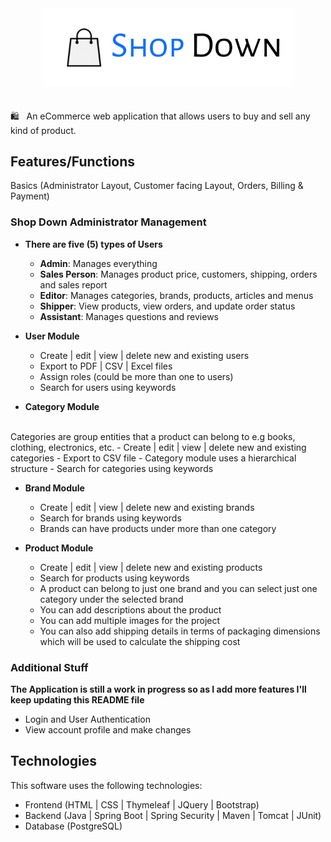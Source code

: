 <h1 style="font-size: 40px" align="center">
<img src="logo-medium.png" width="400">
    <br>
</h1>

🛍 &nbsp; An eCommerce web application that allows users to buy and sell any kind of product.

## Features/Functions

Basics (Administrator Layout, Customer facing Layout, Orders, Billing & Payment)

### Shop Down Administrator Management
- **There are five (5) types of Users**
    - **Admin**: Manages everything
    - **Sales Person**: Manages product price, customers, shipping, orders and sales report
    - **Editor**: Manages categories, brands, products, articles and menus
    - **Shipper**: View products, view orders, and update order status
    - **Assistant**: Manages questions and reviews
 

- **User Module**
  - Create | edit | view | delete new and existing users
  - Export to PDF | CSV | Excel files
  - Assign roles (could be more than one to users)
  - Search for users using keywords



- **Category Module**
<br>
Categories are group entities that a product can belong to e.g books, clothing, electronics, etc.
  - Create | edit | view | delete new and existing categories
  - Export to CSV file
  - Category module uses a hierarchical structure
  - Search for categories using keywords


- **Brand Module**
  - Create | edit | view | delete new and existing brands
  - Search for brands using keywords
  - Brands can have products under more than one category


- **Product Module**
  - Create | edit | view | delete new and existing products
  - Search for products using keywords
  - A product can belong to just one brand and you can select just one category under the selected brand
  - You can add descriptions about the product
  - You can add multiple images for the project
  - You can also add shipping details in terms of packaging dimensions which will be used to calculate the shipping cost


### Additional Stuff
**The Application is still a work in progress so as I add more features I'll keep updating this README file**
- Login and User Authentication
- View account profile and make changes


## Technologies
This software uses the following technologies:
* Frontend (HTML | CSS | Thymeleaf | JQuery | Bootstrap)
* Backend (Java | Spring Boot | Spring Security | Maven | Tomcat | JUnit)
* Database (PostgreSQL)
